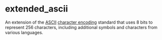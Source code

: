 # extended_ascii

An extension of the [ASCII](computer_science/ascii) [character encoding](computer_science/character_encoding) standard that uses 8 bits to represent 256 characters, including additional symbols and characters from various languages.
